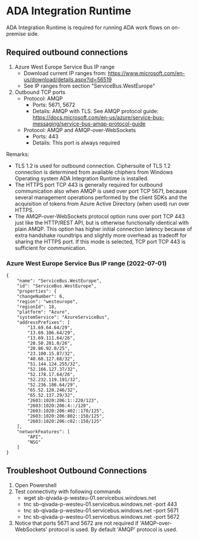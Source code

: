# ADA Integration Runtime
ADA Integration Runtime is required for running ADA work flows on on-premise side.

## Required outbound connections
1. Azure West Europe Service Bus IP range
   - Download current IP ranges from: https://www.microsoft.com/en-us/download/details.aspx?id=56519
   - See IP ranges from section "ServiceBus.WestEurope"
2. Outbound TCP ports
   - Protocol: AMQP
     - Ports: 5671, 5672
     - Details: AMQP with TLS. See AMQP protocol guide: https://docs.microsoft.com/en-us/azure/service-bus-messaging/service-bus-amqp-protocol-guide
   - Protocol: AMQP and AMQP-over-WebSockets
     - Ports: 443
     - Details: This port is always required

Remarks:
- TLS 1.2 is used for outbound connection. Ciphersuite of TLS 1.2 connection is determined from available chiphers from Windows Operating system ADA Integration Runtime is installed.
- The HTTPS port TCP 443 is generally required for outbound communication also when AMQP is used over port TCP 5671, because several management operations performed by the client SDKs and the acquisition of tokens from Azure Active Directory (when used) run over HTTPS.
- The AMQP-over-WebSockets protocol option runs over port TCP 443 just like the HTTP/REST API, but is otherwise functionally identical with plain AMQP. This option has higher initial connection latency because of extra handshake roundtrips and slightly more overhead as tradeoff for sharing the HTTPS port. If this mode is selected, TCP port TCP 443 is sufficient for communication. 

### Azure West Europe Service Bus IP range (2022-07-01)
```
{
    "name": "ServiceBus.WestEurope",
    "id": "ServiceBus.WestEurope",
    "properties": {
    "changeNumber": 6,
    "region": "westeurope",
    "regionId": 18,
    "platform": "Azure",
    "systemService": "AzureServiceBus",
    "addressPrefixes": [
        "13.69.64.64/29",
        "13.69.106.64/29",
        "13.69.111.64/26",
        "20.50.201.0/26",
        "20.86.92.0/25",
        "23.100.15.87/32",
        "40.68.127.68/32",
        "51.144.124.255/32",
        "52.166.127.37/32",
        "52.178.17.64/26",
        "52.232.119.191/32",
        "52.236.186.64/29",
        "65.52.128.246/32",
        "65.52.137.29/32",
        "2603:1020:206:1::220/123",
        "2603:1020:206:4::/120",
        "2603:1020:206:402::170/125",
        "2603:1020:206:802::150/125",
        "2603:1020:206:c02::150/125"
    ],
    "networkFeatures": [
        "API",
        "NSG"
    ]
}
```
## Troubleshoot Outbound Connections
1. Open Powershell
2. Test connectivity with following commands
   - wget sb-qivada-p-westeu-01.servicebus.windows.net
   - tnc sb-qivada-p-westeu-01.servicebus.windows.net -port 443
   - tnc sb-qivada-p-westeu-01.servicebus.windows.net -port 5671
   - tnc sb-qivada-p-westeu-01.servicebus.windows.net -port 5672
3. Notice that ports 5671 and 5672 are not required if 'AMQP-over-WebSockets' protocol is used. By default 'AMQP' protocol is used.
